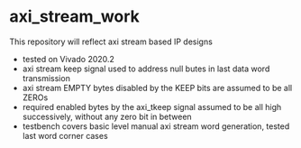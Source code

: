 # axi_stream_work
This repository will reflect axi stream based IP designs

- tested on Vivado 2020.2
- axi stream keep signal used to address null butes in last data word transmission
- axi stream EMPTY bytes disabled by the KEEP bits are assumed to be all ZEROs
- required enabled bytes by the axi_tkeep signal assumed to be all high successively, without any zero bit in between  
- testbench covers basic level manual axi stream word generation, tested last word corner cases

